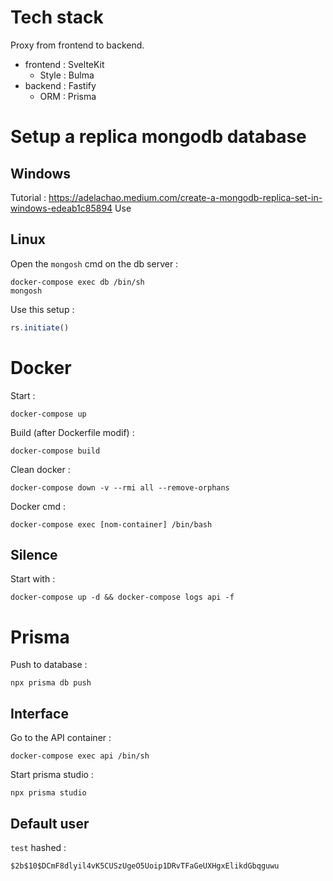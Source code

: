 # Tech stack

Proxy from frontend to backend.

- frontend : SvelteKit
    - Style : Bulma
- backend : Fastify
    - ORM : Prisma

# Setup a replica mongodb database

## Windows

Tutorial : https://adelachao.medium.com/create-a-mongodb-replica-set-in-windows-edeab1c85894
Use 

## Linux

Open the `mongosh` cmd on the db server :
```
docker-compose exec db /bin/sh
mongosh
```
Use this setup :
```js
rs.initiate()
```

# Docker

Start :
```
docker-compose up
```

Build (after Dockerfile modif) :
```
docker-compose build
```

Clean docker :
```
docker-compose down -v --rmi all --remove-orphans
```

Docker cmd :
```
docker-compose exec [nom-container] /bin/bash
```

## Silence
Start with :
```
docker-compose up -d && docker-compose logs api -f
```

# Prisma

Push to database : 
```
npx prisma db push
```

## Interface

Go to the API container :
```
docker-compose exec api /bin/sh
```

Start prisma studio :
```
npx prisma studio
```

## Default user

`test` hashed :
```
$2b$10$DCmF8dlyil4vK5CUSzUgeO5Uoip1DRvTFaGeUXHgxElikdGbqguwu
```
